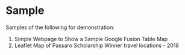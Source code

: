 # Sample
Samples of the following for demonstration:

1) Simple Webpage to Show a Sample Google Fusion Table Map 
2) Leaflet Map of Passaro Scholarship Winner travel locations - 2018
